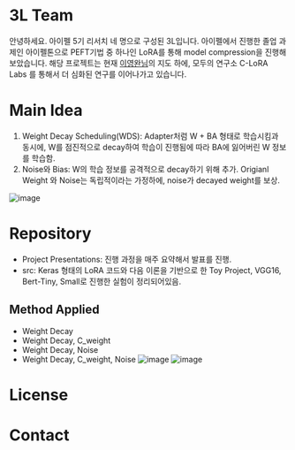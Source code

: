 # 3L Team
안녕하세요. 아이펠 5기 리서치 네 명으로 구성된 3L입니다. 
아이펠에서 진행한 졸업 과제인 아이펠톤으로 PEFT기법 중 하나인 LoRA를 통해 model compression을 진행해보았습니다.
해당 프로젝트는 현재 [이영완님](https://youngwanlee.github.io/)의 지도 하에, 모두의 연구소 C-LoRA Labs 를 통해서 더 심화된 연구를 이어나가고 있습니다.  

# Main Idea
1. Weight Decay Scheduling(WDS):
   Adapter처럼 W + BA 형태로 학습시킴과 동시에, W를 점진적으로 decay하여 학습이 진행됨에 따라 BA에 잃어버린 W 정보를 학습함.
2. Noise와 Bias:
   W의 학습 정보를 공격적으로 decay하기 위해 추가.
   Origianl Weight 와 Noise는 독립적이라는 가정하에, noise가 decayed weight를 보상.

![image](https://github.com/dellaanima/3L_Aiffelthon_Online_5th/assets/134067511/7ff16426-fc6a-40e0-9af9-47b14de71785)


# Repository 
- Project Presentations: 진행 과정을 매주 요약해서 발표를 진행.
- src: Keras 형태의 LoRA 코드와 다음 이론을 기반으로 한 Toy Project, VGG16, Bert-Tiny, Small로 진행한 실험이 정리되어있음.
## Method Applied
- Weight Decay
- Weight Decay, C_weight
- Weight Decay, Noise
- Weight Decay, C_weight, Noise
![image](https://github.com/dellaanima/3L_Aiffelthon_Online_5th/assets/134067511/7d89acc4-c031-4b1d-a630-3f085d2d3fa1)
![image](https://github.com/dellaanima/3L_Aiffelthon_Online_5th/assets/134067511/d936f0ea-d9e5-491f-a204-0f822b517ba4)

# License

# Contact 
